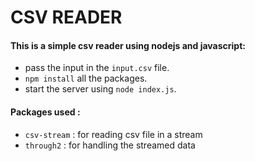 # CSV READER

#### This is a simple csv reader using nodejs and javascript:
   - pass the input in the `input.csv` file.
   - `npm install` all the packages.
   - start the server using `node index.js`.

#### Packages used :
   - `csv-stream` : for reading csv file in a stream
   - `through2` : for handling the streamed data
